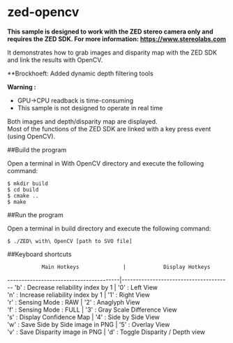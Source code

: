 # zed-opencv

**This sample is designed to work with the ZED stereo camera only and requires the ZED SDK. For more information: https://www.stereolabs.com**

It demonstrates how to grab images and disparity map with the ZED SDK and link the results with OpenCV.

**Brockhoeft: Added dynamic depth filtering tools

**Warning :**
 - GPU->CPU readback is time-consuming
 - This sample is not designed to operate in real time
     
Both images and depth/disparity map are displayed.                                 
Most of the functions of the ZED SDK are linked with a key press event (using OpenCV).
  
##Build the program

Open a terminal in With OpenCV directory and execute the following command:

    $ mkdir build
    $ cd build
    $ cmake ..
    $ make
 

##Run the program

Open a terminal in build directory and execute the following command:

    $ ./ZED\ with\ OpenCV [path to SVO file]
 
##Keyboard shortcuts
 
               Main Hotkeys              |            Display Hotkeys            
----------------------------------------|---------------------------------------
 'b'   : Decrease reliability index by 1 | '0'   : Left View                    
 'n'   : Increase reliability index by 1 | '1'   : Right View                   
 'r'   : Sensing Mode : RAW              | '2'   : Anaglyph View                
 'f'   : Sensing Mode : FULL             | '3'   : Gray Scale Difference View   
 's'   : Display Confidence Map          | '4'   : Side by Side View            
 'w'   : Save Side by Side image in PNG  | '5'   : Overlay View                 
 'v'   : Save Disparity image in PNG     | 'd'   : Toggle Disparity / Depth view
